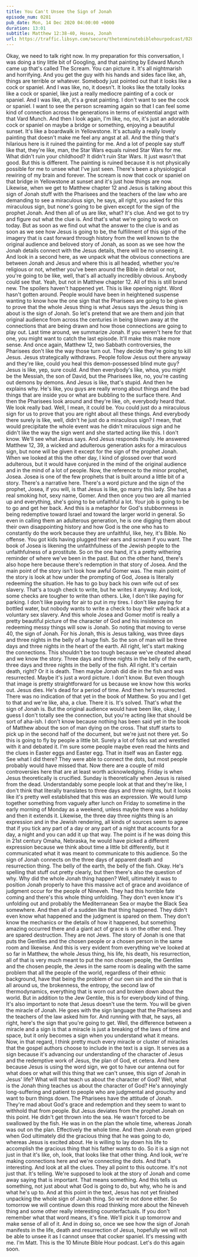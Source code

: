 ```yaml
---
title: You Can't Unsee the Sign of Jonah
episode_num: 0281
pub_date: Mon, 14 Dec 2020 04:00:00 +0000
duration: 13:01
subtitle: Matthew 12:38-40, Hosea, Jonah
url: https://traffic.libsyn.com/secure/thetenminutebiblehourpodcast/0281_-_You_Cant_Unsee_the_Sign_of_Jonah.mp3
---
```


 Okay, we need to talk right now. In my preparation for this conversation, I was doing a tiny little bit of Googling, and that painting by Edward Munch came up that's called The Scream. You can picture it. It's all nightmarish and horrifying. And you get the guy with his hands and sides face like, ah, things are terrible or whatever. Somebody just pointed out that it looks like a cock or spaniel. And I was like, no, it doesn't. It looks like the totally looks like a cock or spaniel, like just a really mediocre painting of a cock or spaniel. And I was like, ah, it's a great painting. I don't want to see the cock or spaniel. I want to see the person screaming again so that I can feel some kind of connection across the generations in terms of existential angst with that Vard Munch. And then I look again, I'm like, no, no, it's just an adorable cock or spaniel on maybe a bridge or something, enjoying a beautiful sunset. It's like a boardwalk in Yellowstone. It's actually a really lovely painting that doesn't make me feel any angst at all. And the thing that's hilarious here is it ruined the painting for me. And a lot of people say stuff like that, they're like, man, the Star Wars equals ruined Star Wars for me. What didn't ruin your childhood? It didn't ruin Star Wars. It just wasn't that good. But this is different. The painting is ruined because it is not physically possible for me to unsee what I've just seen. There's been a physiological rewiring of my brain and forever. The scream is now that cock or spaniel on that bridge in Yellowstone at sunset and it's just how things are now. Likewise, when we get to Matthew chapter 12 and Jesus is talking about this sign of Jonah stuff with the Pharisees and the teachers of the law who are demanding to see a miraculous sign, he says, all right, you asked for this miraculous sign, but none's going to be given except for the sign of the prophet Jonah. And then all of us are like, what? It's clue. And we got to try and figure out what the clue is. And that's what we're going to work on today. But as soon as we find out what the answer to the clue is and as soon as we see how Jesus is going to be, the fulfillment of this sign of the imagery that is cast forward through history from the well known to the original audience and beloved story of Jonah, as soon as we see how the Jonah details connect with the Jesus details, there will be no unseeing it. And look in a second here, as we unpack what the obvious connections are between Jonah and Jesus and where this is all headed, whether you're religious or not, whether you've been around the Bible in detail or not, you're going to be like, well, that's all actually incredibly obvious. Anybody could see that. Yeah, but not in Matthew chapter 12. All of this is still brand new. The spoilers haven't happened yet. This is like opening night. Word hasn't gotten around. People would have been in heightened suspense wanting to know how the one sign that the Pharisees are going to be given to prove that the whole Jesus thing is what Jesus says the Jesus thing is about is the sign of Jonah. So let's pretend that we are them and join that original audience from across the centuries in being blown away at the connections that are being drawn and how those connections are going to play out. Last time around, we summarize Jonah. If you weren't here for that one, you might want to catch the last episode. It'll make this make more sense. And once again, Matthew 12, two Sabbath controversies, the Pharisees don't like the way those turn out. They decide they're going to kill Jesus. Jesus strategically withdraws. People follow Jesus out there anyway and they're like, could you heal this demon-possessed blind mute guy? Jesus is like, yep, sure could. And then everybody's like, whoa, you might be the Messiah, the son of David, but the Pharisees like, no, you're casting out demons by demons. And Jesus is like, that's stupid. And then he explains why. He's like, you guys are really wrong about things and the bad things that are inside you or what are bubbling to the surface there. And then the Pharisees look around and they're like, oh, everybody heard that. We look really bad. Well, I mean, it could be. You could just do a miraculous sign for us to prove that you are right about all these things. And everybody there surely is like, well, didn't he just do a miraculous sign? I mean, that would precipitate the whole event was he didn't miraculous sign and he didn't like the way the sign went and she started acting like this. I don't know. We'll see what Jesus says. And Jesus responds thusly. He answered Matthew 12, 39, a wicked and adulterous generation asks for a miraculous sign, but none will be given it except for the sign of the prophet Jonah. When we looked at this the other day, I kind of glossed over that word adulterous, but it would have conjured in the mind of the original audience and in the mind of a lot of people. Now, the reference to the minor prophet, Josea. Josea is one of the few prophets that is built around a little bit of a story. There's a narrative here. There's a word picture and the sign of the prophet, Josea, if you will, is that Jesus is like, go marry this lady. She has a real smoking hot, sexy name, Gomer. And then once you two are all married up and everything, she's going to be unfaithful a lot. Your job is going to be to go and get her back. And this is a metaphor for God's stubbornness in being redemptive toward Israel and toward the larger world in general. So even in calling them an adulterous generation, he is one digging them about their own disappointing history and how God is the one who has to constantly do the work because they are unfaithful, like, hey, it's Bible. No offense. You got kids having plugged their ears and scream if you want. The book of Josea is likening the unfaithfulness of the Jewish people to the unfaithfulness of a prostitute. So on the one hand, it's a pretty withering reminder of where we've been in the past. But on the other hand, there's also hope here because there's redemption in that story of Josea. And the main point of the story isn't look how awful Gomer was. The main point of the story is look at how under the prompting of God, Josea is literally redeeming the situation. He has to go buy back his own wife out of sex slavery. That's a tough check to write, but he writes it anyway. And look, some checks are tougher to write than others. Like, I don't like paying for parking. I don't like paying for air to put in my tires. I don't like paying for bottled water, but nobody wants to write a check to buy their wife back at a voluntary sex slavery. And this whole Josea and Gomer motif is really a pretty beautiful picture of the character of God and his insistence on redeeming messy things will sow is Jonah. So noting that moving to verse 40, the sign of Jonah. For his Jonah, this is Jesus talking, was three days and three nights in the belly of a huge fish. So the son of man will be three days and three nights in the heart of the earth. All right, let's start making the connections. This shouldn't be too tough because we've cheated ahead and we know the story. Three days and three nights in the belly of the earth, three days and three nights in the belly of the fish. All right. It's certain death, right? Or it is death. Then maybe Jonah did die in the fish and was resurrected. Maybe it's just a word picture. I don't know. But even though that image is pretty straightforward for us because we know how this works out. Jesus dies. He's dead for a period of time. And then he's resurrected. There was no indication of that yet in the book of Matthew. So you and I get to that and we're like, aha, a clue. There it is. It's solved. That's what the sign of Jonah is. But the original audience would have been like, okay, I guess I don't totally see the connection, but you're acting like that should be sort of aha-ish. I don't know because nothing has been said yet in the book of Matthew about the son of man dying on the cross. That stuff starts to pick up in the second half of the document, but we're just not there yet. So this is going to fly by people a little bit. Surely a lot of folks sat and wrestled with it and debated it. I'm sure some people maybe even read the hints and the clues in Easter eggs and Easter egg. That in itself was an Easter egg. See what I did there? They were able to connect the dots, but most people probably would have missed that. Now there are a couple of mild controversies here that are at least worth acknowledging. Friday is when Jesus theoretically is crucified. Sunday is theoretically when Jesus is raised from the dead. Understandably some people look at that and they're like, I don't think that literally translates to three days and three nights, but it looks like it's pretty well established that this was an expression. We would lump together something from vaguely after lunch on Friday to sometime in the early morning of Monday as a weekend, unless maybe there was a holiday and then it extends it. Likewise, the three day three nights thing is an expression and in the Jewish rendering, all kinds of sources seem to agree that if you tick any part of a day or any part of a night that accounts for a day, a night and you can add it up that way. The point is if he was doing this in 21st century Omaha, Nebraska, he would have picked a different expression because we think about time a little bit differently, but it communicated what it was meant to communicate to this audience. So the sign of Jonah connects on the three days of apparent death and resurrection thing. The belly of the earth, the belly of the fish. Okay. He's spelling that stuff out pretty clearly, but then there's also the question of why. Why did the whole Jonah thing happen? Well, ultimately it was to position Jonah properly to have this massive act of grace and avoidance of judgment occur for the people of Nineveh. They had this horrible fate coming and there's this whole thing unfolding. They don't even know it's unfolding out and probably the Mediterranean Sea or maybe the Black Sea somewhere. And then all of a sudden like that thing happened. They didn't even know what happened and the judgment is spared on them. They don't know the mechanics or the details of how it happened, but something amazing occurred there and a giant act of grace is on the other end. They are spared destruction. They are not Jews. The story of Jonah is one that puts the Gentiles and the chosen people or a chosen person in the same room and likewise. And this is very evident from everything we've looked at so far in Matthew, the whole Jesus thing, his life, his death, his resurrection, all of that is very much meant to put the non chosen people, the Gentiles and the chosen people, the Jews in the same room is dealing with the same problem that all the people of the world, regardless of their ethnic background, have that being the problem of our own sin and the sin that is all around us, the brokenness, the entropy, the second law of thermodynamics, everything that is worn out and broken down about the world. But in addition to the Jew Gentile, this is for everybody kind of thing. It's also important to note that Jesus doesn't use the term. You will be given the miracle of Jonah. He goes with the sign language that the Pharisees and the teachers of the law asked him for. And running with that, he says, all right, here's the sign that you're going to get. Well, the difference between a miracle and a sign is that a miracle is just a breaking of the laws of time and space, but it only becomes a sign when you understand what it means. Now, in that regard, I think pretty much every miracle or cluster of miracles that the gospel authors choose to include in the text is a sign. It serves as a sign because it's advancing our understanding of the character of Jesus and the redemptive work of Jesus, the plan of God, et cetera. And here because Jesus is using the word sign, we got to have our antenna out for what does or what will this thing that we can't unsee, this sign of Jonah in Jesus' life? What will that teach us about the character of God? Well, what is the Jonah thing teaches us about the character of God? He's annoyingly long-suffering and patient to people who are judgmental and grouchy and want to burn things down. The Pharisees have the attitude of Jonah. They're mad about God's grace and redemption and they seem to want to withhold that from people. But Jesus deviates from the prophet Jonah on this point. He didn't get thrown into the sea. He wasn't forced to be swallowed by the fish. He was in on the plan the whole time, whereas Jonah was out on the plan. Effectively the whole time. And then Jonah even griped when God ultimately did the gracious thing that he was going to do, whereas Jesus is excited about. He is willing to lay down his life to accomplish the gracious thing that his father wants to do. So it is a sign not just in that it's like, oh, look, that looks like that other thing. And look, we're making connections here and we're connecting the dots. And that's interesting. And look at all the clues. They all point to this outcome. It's not just that. It's telling. We're supposed to look at the story of Jonah and come away saying that is important. That means something. And this tells us something, not just about what God is going to do, but why, who he is and what he's up to. And at this point in the text, Jesus has not yet finished unpacking the whole sign of Jonah thing. So we're not done either. So tomorrow we will continue down this road thinking more about the Nineveh thing and some other really interesting counterfactuals. If you don't remember what that word means, it's fine. We'll pick it up tomorrow and make sense of all of it. And in doing so, once we see how the sign of Jonah manifests in the life, death and resurrection of Jesus, hopefully we will not be able to unsee it as I cannot unsee that cocker spaniel. It's messing with me. I'm Matt. This is the 10 Minute Bible Hour podcast. Let's do this again soon.
